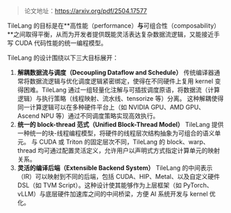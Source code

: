 >论文地址：https://arxiv.org/pdf/2504.17577



TileLang 的目标是在**高性能（performance）**与**可组合性（composability）**之间取得平衡，从而为开发者提供既能灵活表达复杂数据流逻辑，又能接近手写 CUDA 代码性能的统一编程模型。

TileLang 的设计围绕以下三大目标展开：

1. **解耦数据流与调度（Decoupling Dataflow and Schedule）**
    传统编译器通常将数据流逻辑与优化调度逻辑紧密绑定，使得在不同硬件上复用 kernel 变得困难。TileLang 通过一组轻量化注解与可插拔调度原语，将数据流（计算逻辑）与执行策略（线程映射、流水线、tensorize 等）分离。
    这种解耦使得同一计算逻辑可以在多种硬件平台上（如 NVIDIA GPU、AMD GPU、Ascend NPU 等）通过不同调度策略实现高效执行。
2. **统一的 block-thread 范式（Unified Block-Thread Model）**
    TileLang 提供一种统一的块-线程编程模型，将硬件的线程层次结构抽象为可组合的语义单元。
    与 CUDA 或 Triton 的固定层次不同，TileLang 的 block、warp、thread 均可通过配置灵活定义，允许用户以声明式方式指定计算单元的映射关系。
3. **灵活的编译后端（Extensible Backend System）**
    TileLang 的中间表示（IR）可以映射到不同的后端，包括 CUDA、HIP、Metal、以及自定义硬件 DSL（如 TVM Script）。这种设计使其能够作为上层框架（如 PyTorch、vLLM）与底层硬件加速库之间的中间桥梁，方便 AI 系统开发与 kernel 优化。

